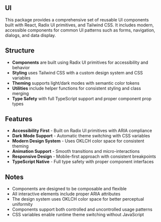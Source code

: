 ## UI

This package provides a comprehensive set of reusable UI components built with React, Radix UI primitives, and Tailwind CSS. It includes modern, accessible components for common UI patterns such as forms, navigation, dialogs, and data display.

## Structure

- **Components** are built using Radix UI primitives for accessibility and behavior
- **Styling** uses Tailwind CSS with a custom design system and CSS variables
- **Theming** supports light/dark modes with semantic color tokens
- **Utilities** include helper functions for consistent styling and class merging
- **Type Safety** with full TypeScript support and proper component prop types

## Features

- **Accessibility First** - Built on Radix UI primitives with ARIA compliance
- **Dark Mode Support** - Automatic theme switching with CSS variables
- **Modern Design System** - Uses OKLCH color space for consistent theming
- **Animation Support** - Smooth transitions and micro-interactions
- **Responsive Design** - Mobile-first approach with consistent breakpoints
- **TypeScript Native** - Full type safety with proper component interfaces

## Notes

- Components are designed to be composable and flexible
- All interactive elements include proper ARIA attributes
- The design system uses OKLCH color space for better perceptual uniformity
- Components support both controlled and uncontrolled usage patterns
- CSS variables enable runtime theme switching without JavaScript
